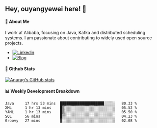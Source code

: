 ## Hey, ouyangyewei here! :wave:

#### :rocket: About Me
I work at Alibaba, focusing on Java, Kafka and distributed scheduling systems. I am passionate about contributing to widely used open source projects.

- [![Linkedin](https://img.shields.io/badge/LinkedIn-ouyangyewei-blue)](https://www.linkedin.com/in/ouyangyewei/)
- [![Blog](https://img.shields.io/badge/Blog-yeweiouyang-orange)](https://blog.csdn.net/yeweiouyang)

#### :star2: Github Stats
[![Anurag's GitHub stats](https://github-readme-stats.vercel.app/api?username=ouyangyewei&show_icons=true&cache_seconds=3600&theme=tokyonight)](https://github.com/anuraghazra/github-readme-stats)

#### :bar_chart: Weekly Development Breakdown
<!--START_SECTION:waka-->
```text
Java     17 hrs 53 mins  ████████████████████░░░░░   80.33 % 
XML      1 hr 13 mins    █▒░░░░░░░░░░░░░░░░░░░░░░░   05.52 % 
YAML     1 hr 13 mins    █▒░░░░░░░░░░░░░░░░░░░░░░░   05.50 % 
SQL      56 mins         █░░░░░░░░░░░░░░░░░░░░░░░░   04.23 % 
Groovy   27 mins         ▓░░░░░░░░░░░░░░░░░░░░░░░░   02.08 % 
```
<!--END_SECTION:waka-->
